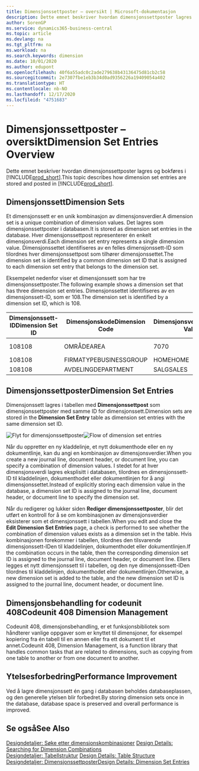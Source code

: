 ```yaml
---
title: Dimensjonssettposter – oversikt | Microsoft-dokumentasjon
description: Dette emnet beskriver hvordan dimensjonssettposter lagres og bokføres i Dynamics 365.
author: SorenGP
ms.service: dynamics365-business-central
ms.topic: article
ms.devlang: na
ms.tgt_pltfrm: na
ms.workload: na
ms.search.keywords: dimension
ms.date: 10/01/2020
ms.author: edupont
ms.openlocfilehash: 40f6a55adc0c2ade279638b43136475d81cb2c58
ms.sourcegitcommit: 2e7307fbe1eb3b34d0ad9356226a19409054a402
ms.translationtype: HT
ms.contentlocale: nb-NO
ms.lasthandoff: 12/17/2020
ms.locfileid: "4751683"
---
```

# <a name="dimension-set-entries-overview"></a><span data-ttu-id="72d39-103">Dimensjonssettposter – oversikt</span><span class="sxs-lookup"><span data-stu-id="72d39-103">Dimension Set Entries Overview</span></span>
<span data-ttu-id="72d39-104">Dette emnet beskriver hvordan dimensjonssettposter lagres og bokføres i [!INCLUDE[prod_short](includes/prod_short.md)].</span><span class="sxs-lookup"><span data-stu-id="72d39-104">This topic describes how dimension set entries are stored and posted in [!INCLUDE[prod_short](includes/prod_short.md)].</span></span>  

## <a name="dimension-sets"></a><span data-ttu-id="72d39-105">Dimensjonssett</span><span class="sxs-lookup"><span data-stu-id="72d39-105">Dimension Sets</span></span>  
<span data-ttu-id="72d39-106">Et dimensjonssett er en unik kombinasjon av dimensjonsverdier.</span><span class="sxs-lookup"><span data-stu-id="72d39-106">A dimension set is a unique combination of dimension values.</span></span> <span data-ttu-id="72d39-107">Det lagres som dimensjonssettposter i databasen.</span><span class="sxs-lookup"><span data-stu-id="72d39-107">It is stored as dimension set entries in the database.</span></span> <span data-ttu-id="72d39-108">Hver dimensjonssettpost representerer én enkelt dimensjonsverdi.</span><span class="sxs-lookup"><span data-stu-id="72d39-108">Each dimension set entry represents a single dimension value.</span></span> <span data-ttu-id="72d39-109">Dimensjonssettet identifiseres av en felles dimensjonssett-ID som tilordnes hver dimensjonssettpost som tilhører dimensjonssettet.</span><span class="sxs-lookup"><span data-stu-id="72d39-109">The dimension set is identified by a common dimension set ID that is assigned to each dimension set entry that belongs to the dimension set.</span></span>  

<span data-ttu-id="72d39-110">Eksempelet nedenfor viser et dimensjonssett som har tre dimensjonssettposter.</span><span class="sxs-lookup"><span data-stu-id="72d39-110">The following example shows a dimension set that has three dimension set entries.</span></span> <span data-ttu-id="72d39-111">Dimensjonssettet identifiseres av en dimensjonssett-ID, som er 108.</span><span class="sxs-lookup"><span data-stu-id="72d39-111">The dimension set is identified by a dimension set ID, which is 108.</span></span>  

|<span data-ttu-id="72d39-112">Dimensjonssett-ID</span><span class="sxs-lookup"><span data-stu-id="72d39-112">Dimension Set ID</span></span>|<span data-ttu-id="72d39-113">Dimensjonskode</span><span class="sxs-lookup"><span data-stu-id="72d39-113">Dimension Code</span></span>|<span data-ttu-id="72d39-114">Dimensjonsverdikode</span><span class="sxs-lookup"><span data-stu-id="72d39-114">Dimension Value Code</span></span>|<span data-ttu-id="72d39-115">Navn på dimensjonsverdi</span><span class="sxs-lookup"><span data-stu-id="72d39-115">Dimension Value Name</span></span>|  
|----------------------|--------------------|--------------------------|--------------------------|  
|<span data-ttu-id="72d39-116">108</span><span class="sxs-lookup"><span data-stu-id="72d39-116">108</span></span>|<span data-ttu-id="72d39-117">OMRÅDE</span><span class="sxs-lookup"><span data-stu-id="72d39-117">AREA</span></span>|<span data-ttu-id="72d39-118">70</span><span class="sxs-lookup"><span data-stu-id="72d39-118">70</span></span>|<span data-ttu-id="72d39-119">Amerika – nord</span><span class="sxs-lookup"><span data-stu-id="72d39-119">America North</span></span>|  
|<span data-ttu-id="72d39-120">108</span><span class="sxs-lookup"><span data-stu-id="72d39-120">108</span></span>|<span data-ttu-id="72d39-121">FIRMATYPE</span><span class="sxs-lookup"><span data-stu-id="72d39-121">BUSINESSGROUP</span></span>|<span data-ttu-id="72d39-122">HOME</span><span class="sxs-lookup"><span data-stu-id="72d39-122">HOME</span></span>|<span data-ttu-id="72d39-123">Hjem</span><span class="sxs-lookup"><span data-stu-id="72d39-123">Home</span></span>|  
|<span data-ttu-id="72d39-124">108</span><span class="sxs-lookup"><span data-stu-id="72d39-124">108</span></span>|<span data-ttu-id="72d39-125">AVDELING</span><span class="sxs-lookup"><span data-stu-id="72d39-125">DEPARTMENT</span></span>|<span data-ttu-id="72d39-126">SALG</span><span class="sxs-lookup"><span data-stu-id="72d39-126">SALES</span></span>|<span data-ttu-id="72d39-127">Salg</span><span class="sxs-lookup"><span data-stu-id="72d39-127">Sales</span></span>|  

## <a name="dimension-set-entries"></a><span data-ttu-id="72d39-128">Dimensjonssettposter</span><span class="sxs-lookup"><span data-stu-id="72d39-128">Dimension Set Entries</span></span>  
<span data-ttu-id="72d39-129">Dimensjonssett lagres i tabellen med **Dimensjonssettpost** som dimensjonssettposter med samme ID for dimensjonssett.</span><span class="sxs-lookup"><span data-stu-id="72d39-129">Dimension sets are stored in the **Dimension Set Entry** table as dimension set entries with the same dimension set ID.</span></span>  

<span data-ttu-id="72d39-130">![Flyt for dimensjonssettposter](media/dimensionentrynav7.png "Flyt for dimensjonssettposter")</span><span class="sxs-lookup"><span data-stu-id="72d39-130">![Flow of dimension set entries](media/dimensionentrynav7.png "Flow of dimension set entries")</span></span>  

<span data-ttu-id="72d39-131">Når du oppretter en ny kladdelinje, et nytt dokumenthode eller en ny dokumentlinje, kan du angi en kombinasjon av dimensjonsverdier.</span><span class="sxs-lookup"><span data-stu-id="72d39-131">When you create a new journal line, document header, or document line, you can specify a combination of dimension values.</span></span> <span data-ttu-id="72d39-132">I stedet for at hver dimensjonsverdi lagres eksplisitt i databasen, tilordnes en dimensjonssett-ID til kladdelinjen, dokumenthodet eller dokumentlinjen for å angi dimensjonssettet.</span><span class="sxs-lookup"><span data-stu-id="72d39-132">Instead of explicitly storing each dimension value in the database, a dimension set ID is assigned to the journal line, document header, or document line to specify the dimension set.</span></span>  

<span data-ttu-id="72d39-133">Når du redigerer og lukker siden **Rediger dimensjonssettposter**, blir det utført en kontroll for å se om kombinasjonen av dimensjonsverdier eksisterer som et dimensjonssett i tabellen.</span><span class="sxs-lookup"><span data-stu-id="72d39-133">When you edit and close the **Edit Dimension Set Entries** page, a check is performed to see whether the combination of dimension values exists as a dimension set in the table.</span></span> <span data-ttu-id="72d39-134">Hvis kombinasjonen forekommer i tabellen, tilordnes den tilsvarende dimensjonssett-IDen til kladdelinjen, dokumenthodet eller dokumentlinjen.</span><span class="sxs-lookup"><span data-stu-id="72d39-134">If the combination occurs in the table, then the corresponding dimension set ID is assigned to the journal line, document header, or document line.</span></span> <span data-ttu-id="72d39-135">Ellers legges et nytt dimensjonssett til i tabellen, og den nye dimensjonssett-IDen tilordnes til kladdelinjen, dokumenthodet eller dokumentlinjen.</span><span class="sxs-lookup"><span data-stu-id="72d39-135">Otherwise, a new dimension set is added to the table, and the new dimension set ID is assigned to the journal line, document header, or document line.</span></span>

## <a name="codeunit-408-dimension-management"></a><span data-ttu-id="72d39-136">Dimensjonsbehandling for codeunit 408</span><span class="sxs-lookup"><span data-stu-id="72d39-136">Codeunit 408 Dimension Management</span></span>
<span data-ttu-id="72d39-137">Codeunit 408, dimensjonsbehandling, er et funksjonsbibliotek som håndterer vanlige oppgaver som er knyttet til dimensjoner, for eksempel kopiering fra én tabell til en annen eller fra ett dokument til et annet.</span><span class="sxs-lookup"><span data-stu-id="72d39-137">Codeunit 408, Dimension Management, is a function library that handles common tasks that are related to dimensions, such as copying from one table to another or from one document to another.</span></span>

## <a name="performance-improvement"></a><span data-ttu-id="72d39-138">Ytelsesforbedring</span><span class="sxs-lookup"><span data-stu-id="72d39-138">Performance Improvement</span></span>  
<span data-ttu-id="72d39-139">Ved å lagre dimensjonssett én gang i databasen beholdes databaseplassen, og den generelle ytelsen blir forbedret.</span><span class="sxs-lookup"><span data-stu-id="72d39-139">By storing dimension sets once in the database, database space is preserved and overall performance is improved.</span></span>  

## <a name="see-also"></a><span data-ttu-id="72d39-140">Se også</span><span class="sxs-lookup"><span data-stu-id="72d39-140">See Also</span></span>  
<span data-ttu-id="72d39-141">[Designdetaljer: Søke etter dimensjonskombinasjoner](design-details-searching-for-dimension-combinations.md) </span><span class="sxs-lookup"><span data-stu-id="72d39-141">[Design Details: Searching for Dimension Combinations](design-details-searching-for-dimension-combinations.md) </span></span>  
<span data-ttu-id="72d39-142">[Designdetaljer: Tabellstruktur](design-details-table-structure.md) </span><span class="sxs-lookup"><span data-stu-id="72d39-142">[Design Details: Table Structure](design-details-table-structure.md) </span></span>  
[<span data-ttu-id="72d39-143">Designdetaljer: Dimensjonssettposter</span><span class="sxs-lookup"><span data-stu-id="72d39-143">Design Details: Dimension Set Entries</span></span>](design-details-dimension-set-entries.md)   
